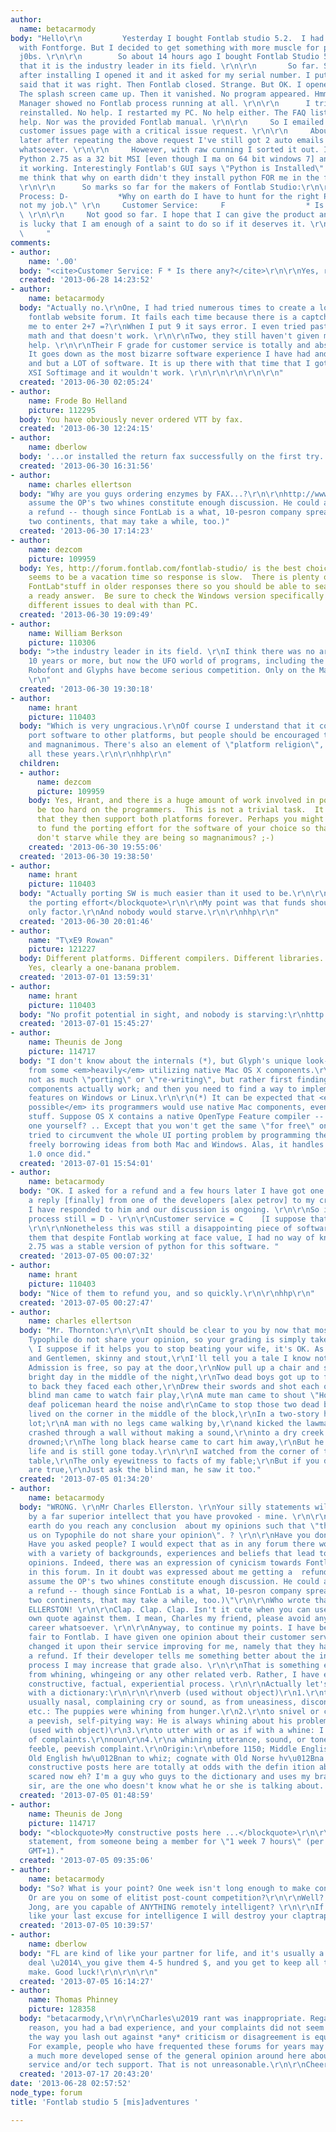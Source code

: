 ```yaml
---
author:
  name: betacarmody
body: "Hello\r\n         Yesterday I bought Fontlab studio 5.2.  I had messed about
  with Fontforge. But I decided to get something with more muscle for professional
  j0bs. \r\n\r\n        So about 14 hours ago I bought Fontlab Studio 5.2 after reading
  that it is the industry leader in its field. \r\n\r\n       So far. So good. But
  after installing I opened it and it asked for my serial number. I put that in. It
  said that it was right. Then Fontlab closed. Strange. But OK. I opened it again.
  The splash screen came up. Then it vanished. No program appeared. Hmm. Windows Task
  Manager showed no Fontlab process running at all. \r\n\r\n      I tried again. I
  reinstalled. No help. I restarted my PC. No help either. The FAQ list was of no
  help. Nor was the provided Fontlab manual. \r\n\r\n     So I emailed the Fontlab
  customer issues page with a critical issue request. \r\n\r\n     About 16 hours
  later after repeating the above request I've still got 2 auto emails but no help
  whatsoever. \r\n\r\n     However, with raw cunning I sorted it out. I installed
  Python 2.75 as a 32 bit MSI [even though I ma on 64 bit windows 7] and now I have
  it working. Interestingly Fontlab's GUI says \"Python is Installed\" which makes
  me think that why on earth didn't they install python FOR me in the first place.
  \r\n\r\n      So marks so far for the makers of Fontlab Studio:\r\n\r\n     Installation
  Process: D-           *Why on earth do I have to hunt for the right Python? It's
  not my job.\" \r\n     Customer Service:     F                  * Is there any?
  \ \r\n\r\n     Not good so far. I hope that I can give the product an A+   Fontlab
  is lucky that I am enough of a saint to do so if it deserves it. \r\n   \r\n\r\n\r\n\r\n
  \     "
comments:
- author:
    name: '.00'
  body: "<cite>Customer Service: F * Is there any?</cite>\r\n\r\nYes, right here:\r\nhttp://forum.fontlab.com/fontlab-studio/"
  created: '2013-06-28 14:23:52'
- author:
    name: betacarmody
  body: "Actually no.\r\nOne, I had tried numerous times to create a log in for that
    fontlab website forum. It fails each time because there is a captcha that asks
    me to enter 2+7 =?\r\nWhen I put 9 it says error. I even tried pasting the above
    math and that doesn't work. \r\n\r\nTwo, they still haven't given me any  email
    help. \r\n\r\nTheir F grade for customer service is totally and absolutely deserved.
    It goes down as the most bizarre software experience I have had and I try out
    and but a LOT of software. It is up there with that time that I got a trial of
    XSI Softimage and it wouldn't work. \r\n\r\n\r\n\r\n\r\n"
  created: '2013-06-30 02:05:24'
- author:
    name: Frode Bo Helland
    picture: 112295
  body: You have obviously never ordered VTT by fax.
  created: '2013-06-30 12:24:15'
- author:
    name: dberlow
  body: '...or installed the return fax successfully on the first try.'
  created: '2013-06-30 16:31:56'
- author:
    name: charles ellertson
  body: "Why are you guys ordering enzymes by FAX...?\r\n\r\nhttp://www.vtt.fi/sites/performance_enzymes/performance_enzymes_howtobuy.jsp?lang=en\r\n\r\n(I
    assume the OP's two whines constitute enough discussion. He could always ask for
    a refund -- though since FontLab is a what, 10-pesron company spread out over
    two continents, that may take a while, too.)"
  created: '2013-06-30 17:14:23'
- author:
    name: dezcom
    picture: 109959
  body: Yes, http://forum.fontlab.com/fontlab-studio/ is the best choice but Summer
    seems to be a vacation time so response is slow.  There is plenty of "Loading
    FontLab"stuff in older responses there so you should be able to search and find
    a ready answer.  Be sure to check the Windows version specifically since Mac has
    different issues to deal with than PC.
  created: '2013-06-30 19:09:49'
- author:
    name: William Berkson
    picture: 110306
  body: ">the industry leader in its field. \r\nI think there was no argument for
    10 years or more, but now the UFO world of programs, including the drawing programs
    Robofont and Glyphs have become serious competition. Only on the Mac, though.
    \r\n"
  created: '2013-06-30 19:30:18'
- author:
    name: hrant
    picture: 110403
  body: "Which is very ungracious.\r\nOf course I understand that it costs money to
    port software to other platforms, but people should be encouraged to be more egalitarian
    and magnanimous. There's also an element of \"platform religion\", even after
    all these years.\r\n\r\nhhp\r\n"
  children:
  - author:
      name: dezcom
      picture: 109959
    body: Yes, Hrant, and there is a huge amount of work involved in porting so don't
      be too hard on the programmers.  This is not a trivial task.  It also requires
      that they then support both platforms forever. Perhaps you might lead an effort
      to fund the porting effort for the software of your choice so that the developers
      don't starve while they are being so magnanimous? ;-)
    created: '2013-06-30 19:55:06'
  created: '2013-06-30 19:38:50'
- author:
    name: hrant
    picture: 110403
  body: "Actually porting SW is much easier than it used to be.\r\n\r\n<blockquote>fund
    the porting effort</blockquote>\r\n\r\nMy point was that funds shouldn't be the
    only factor.\r\nAnd nobody would starve.\r\n\r\nhhp\r\n"
  created: '2013-06-30 20:01:46'
- author:
    name: "T\xE9 Rowan"
    picture: 121227
  body: Different platforms. Different compilers. Different libraries. Different APIs/ABIs.
    Yes, clearly a one-banana problem.
  created: '2013-07-01 13:59:31'
- author:
    name: hrant
    picture: 110403
  body: "No profit potential in sight, and nobody is starving:\r\nhttp://blog.craftingtype.com/post/54344540624/fontforge-for-windows-alpha\r\n\r\nhhp\r\n"
  created: '2013-07-01 15:45:27'
- author:
    name: Theunis de Jong
    picture: 114717
  body: "I don't know about the internals (*), but Glyph's unique look-and-feel comes
    from some <em>heavily</em> utilizing native Mac OS X components.\r\nIt would need
    not as much \"porting\" or \"re-writing\", but rather first finding out how these
    components actually work; and then you need to find a way to implement similar
    features on Windows or Linux.\r\n\r\n(*) It can be expected that <em>wherever
    possible</em> its programmers would use native Mac components, even for \"internal\"
    stuff. Suppose OS X contains a native OpenType Feature compiler -- why create
    one yourself? .. Except that you won't get the same \"for free\" on Windows.\r\n\r\nAdobe
    tried to circumvent the whole UI porting problem by programming their own interface,
    freely borrowing ideas from both Mac and Windows. Alas, it handles as bad as Windows
    1.0 once did."
  created: '2013-07-01 15:54:01'
- author:
    name: betacarmody
  body: "OK. I asked for a refund and a few hours later I have got one. I also got
    a reply [finally] from one of the developers [alex petrov] to my critical request.
    I have responded to him and our discussion is ongoing. \r\n\r\nSo installation
    process still = D - \r\n\r\nCustomer service = C    [I suppose that there is some].
    \r\n\r\nNonetheless this was still a disappointing piece of software. I have told
    them that despite Fontlab working at face value, I had no way of knowing if python
    2.75 was a stable version of python for this software. "
  created: '2013-07-05 00:07:32'
- author:
    name: hrant
    picture: 110403
  body: "Nice of them to refund you, and so quickly.\r\n\r\nhhp\r\n"
  created: '2013-07-05 00:27:47'
- author:
    name: charles ellertson
  body: "Mr. Thornton:\r\n\r\nIt should be clear to you by now that most of us on
    Typophile do not share your opinion, so your grading is simply taken as venting.
    \ I suppose if it helps you to stop beating your wife, it's OK. As the story goes...\r\n\r\nLadies
    and Gentlemen, skinny and stout,\r\nI'll tell you a tale I know nothing about;\r\nThe
    Admission is free, so pay at the door,\r\nNow pull up a chair and sit on the floor.\r\n\r\nOne
    bright day in the middle of the night,\r\nTwo dead boys got up to fight;\r\nBack
    to back they faced each other,\r\nDrew their swords and shot each other.\r\n\r\nA
    blind man came to watch fair play,\r\nA mute man came to shout \"Horray!\"\r\nA
    deaf policeman heard the noise and\r\nCame to stop those two dead boys.\r\n\r\nHe
    lived on the corner in the middle of the block,\r\nIn a two-story house on a vacant
    lot;\r\nA man with no legs came walking by,\r\nand kicked the lawman in his thigh.\r\n\r\nHe
    crashed through a wall without making a sound,\r\ninto a dry creek bed and suddenly
    drowned;\r\nThe long black hearse came to cart him away,\r\nBut he ran for his
    life and is still gone today.\r\n\r\nI watched from the corner of the big round
    table,\r\nThe only eyewitness to facts of my fable;\r\nBut if you doubt my lies
    are true,\r\nJust ask the blind man, he saw it too."
  created: '2013-07-05 01:34:20'
- author:
    name: betacarmody
  body: "WRONG. \r\nMr Charles Ellerston. \r\nYour silly statements will now be destroyed
    by a far superior intellect that you have provoked - mine. \r\n\r\nOne, how on
    earth do you reach any conclusion  about my opinions such that \"that most of
    us on Typophile do not share your opinion\". ? \r\n\r\nHave you done a survey?
    Have you asked people? I would expect that as in any forum there would be people
    with a variety of backgrounds, experiences and beliefs that lead to different
    opinions. Indeed, there was an expression of cynicism towards Fontlab earlier
    in this forum. In it doubt was expressed about me getting a  refund:\r\n\r\n\"(I
    assume the OP's two whines constitute enough discussion. He could always ask for
    a refund -- though since FontLab is a what, 10-pesron company spread out over
    two continents, that may take a while, too.)\"\r\n\r\nWho wrote that? Yes! CHARLES
    ELLERSTON! \r\n\r\nClap. Clap. Clap. Isn't it cute when you can use someone's
    own quote against them. I mean, Charles my friend, please avoid any legal courtroom
    career whatsoever. \r\n\r\nAnyway, to continue my points. I have been absolutely
    fair to Fontlab. I have given one opinion about their customer service and I have
    changed it upon their service improving for me, namely that they have given me
    a refund. If their developer tells me something better about the installation
    process I may increase that grade also. \r\n\r\nThat is something entirely different
    from whining, whingeing or any other related verb. Rather, I have engaged in a
    constructive, factual, experiential process. \r\n\r\nActually let's define whining
    with a dictionary:\r\n\r\n\r\nverb (used without object)\r\n1.\r\nto utter a low,
    usually nasal, complaining cry or sound, as from uneasiness, discontent, peevishness,
    etc.: The puppies were whining from hunger.\r\n2.\r\nto snivel or complain in
    a peevish, self-pitying way: He is always whining about his problems.\r\nverb
    (used with object)\r\n3.\r\nto utter with or as if with a whine: I whined my litany
    of complaints.\r\nnoun\r\n4.\r\na whining utterance, sound, or tone.\r\n5.\r\na
    feeble, peevish complaint.\r\nOrigin:\r\nbefore 1150; Middle English whinen (v.),
    Old English hw\u012Bnan to whiz; cognate with Old Norse hv\u012Bna \r\n************\r\nMy
    constructive posts here are totally at odds with the defin ition above. \r\n\r\nRunning
    scared now eh? I'm a guy who guys to the dictionary and uses my brains. \r\n\r\nYou.
    sir, are the one who doesn't know what he or she is talking about. \r\n\r\n\r\n\r\n\r\n\r\n"
  created: '2013-07-05 01:48:59'
- author:
    name: Theunis de Jong
    picture: 114717
  body: "<blockquote>My constructive posts here ...</blockquote>\r\n\r\nWhat an odd
    statement, from someone being a member for \"1 week 7 hours\" (per 5-Jul, 10:32AM
    GMT+1)."
  created: '2013-07-05 09:35:06'
- author:
    name: betacarmody
  body: "So? What is your point? One week isn't long enough to make constructive posts?
    Or are you on some of elitist post-count competition?\r\n\r\nWell? Theunis De
    Jong, are you capable of ANYTHING remotely intelligent? \r\n\r\nIf you post claptrap
    like your last excuse for intelligence I will destroy your claptrap as well. "
  created: '2013-07-05 10:39:57'
- author:
    name: dberlow
  body: "FL are kind of like your partner for life, and it's usually a pretty good
    deal \u2014\_you give them 4-5 hundred $, and you get to keep all the fonts you
    make. Good luck!\r\n\r\n\r\n"
  created: '2013-07-05 16:14:27'
- author:
    name: Thomas Phinney
    picture: 128358
  body: "betacarmody,\r\n\r\nCharles\u2019 rant was inappropriate. Regardless of the
    reason, you had a bad experience, and your complaints did not seem unreasonable.\r\n\r\nBut
    the way you lash out against *any* criticism or disagreement is equally misplaced.
    For example, people who have frequented these forums for years may very well have
    a much more developed sense of the general opinion around here about FontLab customer
    service and/or tech support. That is not unreasonable.\r\n\r\nCheers,\r\n\r\nT"
  created: '2013-07-17 20:43:20'
date: '2013-06-28 02:57:52'
node_type: forum
title: 'Fontlab studio 5 [mis]adventures '

---
```

